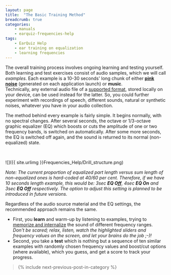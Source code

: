 ```yaml
---
layout: page
title:  "The Basic Training Method"
breadcrumb: true
categories:
    - manuals
    - earquiz-frequencies-help
tags:
    - EarQuiz Help
    - ear training on equalization
    - learning frequencies
---
```


The overall training process involves ongoing learning and testing yourself.
Both learning and test exercises consist of audio samples, which we will call *examples*. Each example is a 10-30 
seconds' long chunk of either **[pink noise](#pink-noise)** (generated on each application launch) or **music**.  
Technically, any external audio file of a [supported format](#supported-audio-formats), stored locally on your device, can be used instead for the latter.
So, you could further experiment with recordings of speech, different sounds, natural or synthetic noises, 
whatever you have in your audio collection.

The method behind every example is fairly simple. It begins normally, with no spectral changes. After several seconds, 
the octave or 1/3-octave graphic equalizer (EQ) which boosts or cuts the amplitude of one or two frequency bands, is switched on 
automatically. After some more seconds, the EQ is switched off again, and the sound is returned to its normal 
(non-equalized) state.

<br />

![]({{ site.urlimg }}Frequencies_Help/Drill_structure.png)

*Note: The current proportion of equalized part length versus sum length of non-equalized ones is hard-coded at 40/60 per cent.
Therefore, if we have 10 seconds length example, this would be: 3sec **EQ Off**, 4sec **EQ On** and 
3sec **EQ Off** respectively.
The option to adjust this setting is planned to be introduced in future versions.*

Regardless of the audio source material and the EQ settings, the recommended approach remains the same.
- First, you **learn** and warm-up by listening to examples, trying to [memorize and internalize](#memorizing-frequencies) 
the sound of different frequency ranges. <br /> *Don't be scared; relax, listen, watch the
highlighted sliders and frequency values on the screen, and let your brains do the job ;-)!*
- Second, you take a **test** which is nothing but a sequence of ten similar examples with randomly chosen frequency values 
and boost/cut options (where available), which you guess, and get a score to track your progress.

> {% include next-previous-post-in-category %}